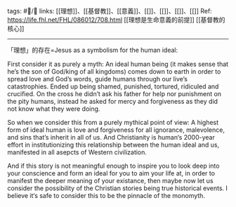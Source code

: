 tags: #📝️/🌱 
links: [[理想]]、[[基督教]]、[[意義]]、[[]]、[[]]、[[]]、[[]]
Ref: 
https://life.fhl.net/FHL/086012/708.html
[[理想是生命意義的前提]]
[[基督教的核心]]

---
「理想」的存在=Jesus as a symbolism for the human ideal:

First consider it as purely a myth: An ideal human being (it makes sense that he’s the son of God/king of all kingdoms) comes down to earth in order to spread love and God’s words, guide humans through our live’s catastrophies. Ended up being shamed, punished, tortured, ridiculed and crucified. On the cross he didn’t ask his father for help nor punishment on the pity humans, instead he asked for mercy and forgiveness as they did not know what they were doing.

So when we consider this from a purely mythical point of view: A highest form of ideal human is love and forgiveness for all ignorance, malevolence, and sins that’s inherit in all of us. And Christianity is human‘s 2000-year effort in institutionizing this relationship between the human ideal and us, manifested in all asepcts of Western civilization.

And if this story is not meaningful enough to inspire you to look deep into your conscience and form an ideal for you to aim your life at, in order to manifest the deeper meaning of your existance, then maybe now let us consider the possibility of the Christian stories being true historical events. I believe it‘s safe to consider this to be the pinnacle of the monomyth.